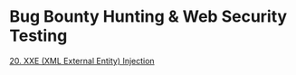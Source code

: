 # Bug Bounty Hunting & Web Security Testing

[20. XXE (XML External Entity) Injection](20-xxe-xml-enternal-entity-injection.md.md)

